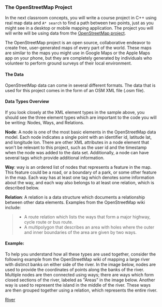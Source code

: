 ### The OpenStreetMap Project

In the next classroom concepts, you will write a course project in C++ using 
real map data and `A* search` to find a path between two points, just as you 
might see in a desktop or mobile mapping application. The project you 
will will write will be using data from the [OpenStreetMap project](https://www.openstreetmap.org/#map=3/71.34/-96.82).

The OpenStreetMap project is an open source, collaborative endeavor to create 
free, user-generated maps of every part of the world. These maps are similar 
to the maps you might use in Google Maps or the Apple Maps app on your phone, 
but they are completely generated by individuals who volunteer to perform 
ground surveys of their local environment.

#### The Data
OpenStreetMap data can come in several different formats. The data that 
is used for this project comes in the form of an OSM XML file (.osm file).

#### Data Types Overview
If you look closely at the XML element types in the sample above, you should see the 
three element types which are important to the code you will be writing: 
Nodes, Ways, and Relations.

**Node**: A node is one of the most basic elements in the OpenStreetMap data 
model. Each node indicates a single point with an identifier 
id, latitude lat, and longitude lon. There are other XML attributes in a 
node element that won't be relevant to this project, such as the user id and the 
timestamp when the node was added to the data set. Additionally, a 
node can have several tags which provide additional information.

**Way**:  way is an ordered list of nodes that represents a feature 
in the map. This feature could be a road, or a boundary of a park, or some 
other feature in the map. Each way has at least one 
tag which denotes some information about the way, and each way also 
belongs to at least one relation, which is described below.

**Relation**: A relation is a data structure which documents a relationship 
between other data elements. Examples from the OpenStreetMap wiki include:
> - A route relation which lists the ways that form a major highway, cycle route 
or bus route.
> - A multipolygon that describes an area with holes where the outer and inner 
boundaries of the area are given by two ways. 

#### Example:
To help you understand how all these types are used together, consider the 
following example from the OpenStreetMap wiki of mapping a large 
river with distinct banks on either side of the river. In the image below, 
nodes are used to provide the coordinates of points along the banks of the 
river. Multiple nodes are then connected using ways; there are ways which form closed 
sections of the river, labeled as "Areas" in the image below. Another way is 
used to represent the island in the middle of the river. These ways are 
then grouped together using a relation, which represents the entire river.

[River](river.PNG)

